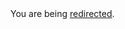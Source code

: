 <html><body>You are being <a href="https://gist.github.com/neekey/4480251/raw/08906418bafcafb6be48197062d182b009d57600/gist-blog-specify-load-path-in-sass.md">redirected</a>.</body></html>